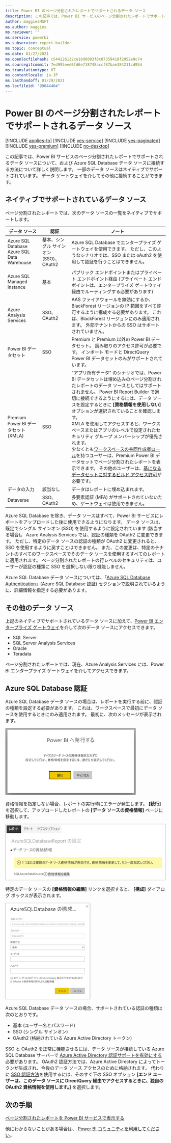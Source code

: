 ```yaml
---
title: Power BI のページ分割されたレポートでサポートされるデータ ソース
description: この記事では、Power BI サービスのページ分割されたレポートでサポートされるデータ ソースについて、および Azure SQL Database データ ソースに接続する方法について学習します。
author: maggiesMSFT
ms.author: maggies
ms.reviewer: ''
ms.service: powerbi
ms.subservice: report-builder
ms.topic: conceptual
ms.date: 01/27/2021
ms.openlocfilehash: c544126132ce18d8093f8c07359418f2052e9c74
ms.sourcegitcommit: 7ed995eed0fd6e718748accf87bae384211cd95d
ms.translationtype: HT
ms.contentlocale: ja-JP
ms.lasthandoff: 01/29/2021
ms.locfileid: "99044404"
---
```

# <a name="supported-data-sources-for-power-bi-paginated-reports"></a>Power BI のページ分割されたレポートでサポートされるデータ ソース

[!INCLUDE [applies-to](../includes/applies-to.md)] [!INCLUDE [yes-service](../includes/yes-service.md)] [!INCLUDE [yes-paginated](../includes/yes-paginated.md)] [!INCLUDE [yes-premium](../includes/yes-premium.md)] [!INCLUDE [no-desktop](../includes/no-desktop.md)] 

この記事では、Power BI サービスのページ分割されたレポートでサポートされるデータ ソースについて、および Azure SQL Database データ ソースに接続する方法について詳しく説明します。 一部のデータ ソースはネイティブでサポートされています。 データ ゲートウェイを介してその他に接続することができます。

## <a name="natively-supported-data-sources"></a>ネイティブでサポートされているデータ ソース

ページ分割されたレポートでは、次のデータ ソースの一覧をネイティブでサポートします。

| データ ソース | 認証 | ノート |
| --- | --- | --- |
| Azure SQL Database <br>Azure SQL Data Warehouse | 基本、シングル サインオン (SSO)、OAuth2 | Azure SQL Database でエンタープライズ ゲートウェイを使用できます。 ただし、このようなシナリオでは、SSO または oAuth2 を使用して認証を行うことはできません。   |
| Azure SQL Managed Instance | 基本 | パブリック エンドポイントまたはプライベート エンドポイント経由 (プライベート エンドポイントは、エンタープライズ ゲートウェイ経由でルーティングする必要があります)  |
| Azure Analysis Services | SSO、OAuth2 | AAS ファイアウォールを無効にするか、BlackForest リージョンの IP 範囲をすべて許可するように構成する必要があります。 これは、BlackForest リージョンにのみ適用されます。  外部テナントからの SSO はサポートされていません。 |
| Power BI データセット | SSO | Premium と Premium 以外の Power BI データセット。 読み取りのアクセス許可が必要です。 インポート モードと DirectQuery Power BI データセットのみがサポートされています。 |
| Premium Power BI データセット (XMLA) | SSO | "アプリ所有データ" のシナリオでは、Power BI データセットは埋め込みのページ分割されたレポートのデータ ソースとしてはサポートされません。  Power BI Report Builder で適切に接続できるようにするには、データ ソースを設定するときに **[資格情報を使用しない]** オプションが選択されていることを確認します。<br />XMLA を使用してアクセスすると、ワークスペースまたはアプリのレベルで設定されたセキュリティ グループ メンバーシップが優先されます。<br />少なくとも[ワークスペースの共同作成者ロール](../collaborate-share/service-new-workspaces.md#roles-in-the-new-workspaces)を持つユーザーは、Premium Power BI データセットでページ分割されたレポートを表示できます。 その他のユーザーは、[基になるデータセットに対するビルド アクセス許可](../connect-data/service-datasets-build-permissions.md)が必要です。    |
| データの入力 | 該当なし | データはレポートに埋め込まれます。 |
| Dataverse | SSO、OAuth2 | 多要素認証 (MFA) がサポートされていないため、ゲートウェイは使用できません。

Azure SQL Database を除き、データ ソースはすべて、Power BI サービスにレポートをアップロードした後に使用できるようになります。 データ ソースは、既定でシングル サインオン (SSO) を使用するように設定されています (該当する場合)。 Azure Analysis Services では、認証の種類を OAuth2 に変更できます。 ただし、特定のデータ ソースの認証の種類が OAuth2 に変更されると、SSO を使用するように戻すことはできません。  また、この変更は、特定のテナントのすべてのワークスペースでそのデータ ソースを使用するすべてのレポートに適用されます。  ページ分割されたレポートの行レベルのセキュリティは、ユーザーが認証の種類に SSO を選択しない限り機能しません。

Azure SQL Database データ ソースについては、「[Azure SQL Database Authentication](#azure-sql-database-authentication)」(Azure SQL Database 認証) セクションで説明されているように、詳細情報を指定する必要があります。

## <a name="other-data-sources"></a>その他のデータ ソース

上記のネイティブでサポートされているデータ ソースに加えて、[Power BI エンタープライズ ゲートウェイ](../connect-data/service-gateway-onprem.md)を介して次のデータ ソースにアクセスできます。

- SQL Server
- SQL Server Analysis Services
- Oracle
- Teradata

ページ分割されたレポートでは、現在、Azure Analysis Services には、Power BI エンタープライズ ゲートウェイを介してアクセスできます。

## <a name="azure-sql-database-authentication"></a>Azure SQL Database 認証

Azure SQL Database データ ソースの場合は、レポートを実行する前に、認証の種類を設定する必要があります。 これは、ワークスペースで最初にデータ ソースを使用するときにのみ適用されます。 最初に、次のメッセージが表示されます。

![Power BI へ発行する](media/paginated-reports-data-sources/power-bi-paginated-publishing.png)

資格情報を指定しない場合、レポートの実行時にエラーが発生します。 **[続行]** を選択して、アップロードしたレポートの **[データ ソースの資格情報]** ページに移動します。

![Azure SQL Database の設定](media/paginated-reports-data-sources/power-bi-paginated-settings-azure-sql.png)

特定のデータ ソースの **[資格情報の編集]** リンクを選択すると、 **[構成]** ダイアログ ボックスが表示されます。

![Azure SQL Database の構成](media/paginated-reports-data-sources/power-bi-paginated-configure-azure-sql.png)

Azure SQL Database データ ソースの場合、サポートされている認証の種類は次のとおりです。

- 基本 (ユーザー名とパスワード)
- SSO (シングル サインオン)
- OAuth2 (格納されている Azure Active Directory トークン)

SSO と OAuth2 を正常に機能させるには、データ ソースが接続している Azure SQL Database サーバーで [Azure Active Directory 認証サポートを有効にする](/azure/sql-database/sql-database-aad-authentication-configure)必要があります。 OAuth2 認証方法では、Azure Active Directory によってトークンが生成され、今後のデータ ソース アクセスのために格納されます。 代わりに [SSO 認証方法](../connect-data/service-azure-sql-database-with-direct-connect.md#single-sign-on)を使用するには、そのすぐ下の SSO オプション **[エンド ユーザーは、このデータ ソースに DirectQuery 経由でアクセスするときに、独自の OAuth2 資格情報を使用します。]** を選択します。
  
## <a name="next-steps"></a>次の手順

[ページ分割されたレポートを Power BI サービスで表示する](../consumer/paginated-reports-view-power-bi-service.md)

他にわからないことがある場合は、 [Power BI コミュニティを利用してください](https://community.powerbi.com/)。
